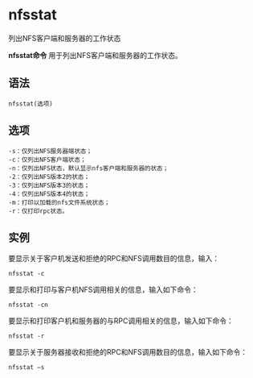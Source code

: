 # nfsstat

列出NFS客户端和服务器的工作状态


**nfsstat命令** 用于列出NFS客户端和服务器的工作状态。

##  语法

```
nfsstat(选项)
```

##  选项

```
-s：仅列出NFS服务器端状态；
-c：仅列出NFS客户端状态；
-n：仅列出NFS状态，默认显示nfs客户端和服务器的状态；
-2：仅列出NFS版本2的状态；
-3：仅列出NFS版本3的状态；
-4：仅列出NFS版本4的状态；
-m：打印以加载的nfs文件系统状态；
-r：仅打印rpc状态。
```

##  实例

要显示关于客户机发送和拒绝的RPC和NFS调用数目的信息，输入：

```
nfsstat -c
```

要显示和打印与客户机NFS调用相关的信息，输入如下命令：

```
nfsstat -cn
```

要显示和打印客户机和服务器的与RPC调用相关的信息，输入如下命令：

```
nfsstat -r
```

要显示关于服务器接收和拒绝的RPC和NFS调用数目的信息，输入如下命令：

```
nfsstat –s
```


